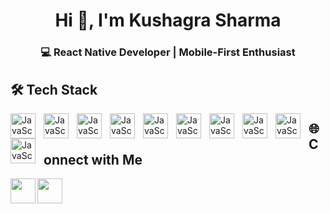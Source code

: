 <h1 align="center">Hi 👋, I'm Kushagra Sharma</h1>
<h3 align="center">💻 React Native Developer | Mobile-First Enthusiast</h3>

## 🛠️ Tech Stack

<div>
  <img align="left" alt="JavaScript" width="40" style="padding-right: 10px" src="https://cdn.jsdelivr.net/gh/devicons/devicon@latest/icons/javascript/javascript-original.svg" />
  <img align="left" alt="JavaScript" width="40" style="padding-right: 10px" src="https://cdn.jsdelivr.net/gh/devicons/devicon@latest/icons/typescript/typescript-original.svg" />
  <img align="left" alt="JavaScript" width="40" style="padding-right: 10px" src="https://cdn.jsdelivr.net/gh/devicons/devicon@latest/icons/reactnative/reactnative-original-wordmark.svg" />
  <img align="left" alt="JavaScript" width="40" style="padding-right: 10px" src="https://cdn.jsdelivr.net/gh/devicons/devicon@latest/icons/expo/expo-original-wordmark.svg" />
  <img align="left" alt="JavaScript" width="40" style="padding-right: 10px" src="https://cdn.jsdelivr.net/gh/devicons/devicon@latest/icons/nodejs/nodejs-original-wordmark.svg" />
  <img align="left" alt="JavaScript" width="40" style="padding-right: 10px" src="https://cdn.jsdelivr.net/gh/devicons/devicon@latest/icons/express/express-original.svg" />
  <img align="left" alt="JavaScript" width="40" style="padding-right: 10px" src="https://cdn.jsdelivr.net/gh/devicons/devicon@latest/icons/firebase/firebase-original.svg" />
  <img align="left" alt="JavaScript" width="40" style="padding-right: 10px" src="https://cdn.jsdelivr.net/gh/devicons/devicon@latest/icons/git/git-original.svg" />
  <img align="left" alt="JavaScript" width="40" style="padding-right: 10px" src="https://cdn.jsdelivr.net/gh/devicons/devicon@latest/icons/github/github-original.svg" />
  <img align="left" alt="JavaScript" width="40" style="padding-right: 10px" src="https://cdn.jsdelivr.net/gh/devicons/devicon@latest/icons/androidstudio/androidstudio-original.svg" />
</div>

## 🌐 Connect with Me  

<div>
  <a href="https://linkedin.com/in/kushgr-shrma" target="_blank" style="margin: 0 20px;">
    <img align="left" width="40" src="https://cdn.jsdelivr.net/gh/devicons/devicon@latest/icons/linkedin/linkedin-original.svg" />
  </a>
  <a href="mailto:kushgr.shrma@gmail.com" style="margin: 0 20px;">
    <img align="left" width="40" src="https://cdn-icons-png.flaticon.com/512/732/732200.png"/>
  </a>
</div>
